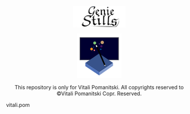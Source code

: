 <p align="center">
<img src="https://raw.githubusercontent.com/VitaliPom/geniestills/master/geniestills-logo.png" alt="logo.com">
<p align="center"><img src="https://raw.githubusercontent.com/VitaliPom/geniestills/master/Untitled-2%20copy.png" alt="logo2.com" ></p>
</p>

<p align="center">This repository is only for Vitali Pomanitski. All copyrights reserved to ©Vitali Pomanitski Copr. Reserved. <p> vitali.pom </p>
</p>

